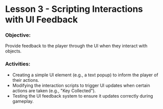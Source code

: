 # Lesson 3 - Scripting Interactions with UI Feedback

### **Objective:**
Provide feedback to the player through the UI when they interact with objects.

### **Activities:**
* Creating a simple UI element (e.g., a text popup) to inform the player of their actions.
* Modifying the interaction scripts to trigger UI updates when certain actions are taken (e.g., "Key Collected").
* Testing the UI feedback system to ensure it updates correctly during gameplay.